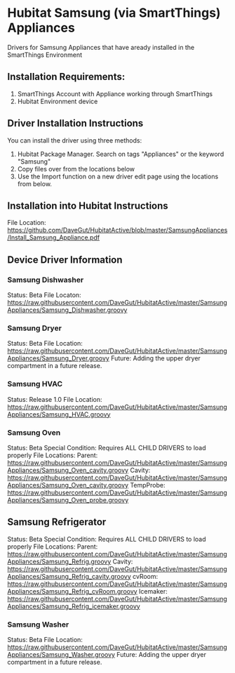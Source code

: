 # Hubitat Samsung (via SmartThings) Appliances
Drivers for Samsung Appliances that have aready installed in the SmartThings Environment

## Installation Requirements:
1.  SmartThings Account with Appliance working through SmartThings
2.  Hubitat Environment device

## Driver Installation Instructions
You can install the driver using three methods:
1.  Hubitat Package Manager.  Search on tags "Appliances" or the keyword "Samsung"
2.  Copy files over from the locations below
3.  Use the Import function on a new driver edit page using the locations from below.

## Installation into Hubitat Instructions
File Location:  https://github.com/DaveGut/HubitatActive/blob/master/SamsungAppliances/Install_Samsung_Appliance.pdf

## Device Driver Information
### Samsung Dishwasher
Status: Beta
File Locaton: https://raw.githubusercontent.com/DaveGut/HubitatActive/master/SamsungAppliances/Samsung_Dishwasher.groovy

### Samsung Dryer
Status: Beta
File Location: https://raw.githubusercontent.com/DaveGut/HubitatActive/master/SamsungAppliances/Samsung_Dryer.groovy
Future: Adding the upper dryer compartment in a future release.

### Samsung HVAC
Status: Release 1.0
File Location: https://raw.githubusercontent.com/DaveGut/HubitatActive/master/SamsungAppliances/Samsung_HVAC.groovy

### Samsung Oven
Status: Beta
Special Condition: Requires ALL CHILD DRIVERS to load properly
File Locations:
Parent: https://raw.githubusercontent.com/DaveGut/HubitatActive/master/SamsungAppliances/Samsung_Oven_cavity.groovy
Cavity: https://raw.githubusercontent.com/DaveGut/HubitatActive/master/SamsungAppliances/Samsung_Oven_cavity.groovy
TempProbe: https://raw.githubusercontent.com/DaveGut/HubitatActive/master/SamsungAppliances/Samsung_Oven_probe.groovy

## Samsung Refrigerator
Status: Beta
Special Condition: Requires ALL CHILD DRIVERS to load properly
File Locations:
Parent: https://raw.githubusercontent.com/DaveGut/HubitatActive/master/SamsungAppliances/Samsung_Refrig.groovy
Cavity: https://raw.githubusercontent.com/DaveGut/HubitatActive/master/SamsungAppliances/Samsung_Refrig_cavity.groovy
cvRoom: https://raw.githubusercontent.com/DaveGut/HubitatActive/master/SamsungAppliances/Samsung_Refrig_cvRoom.groovy
Icemaker: https://raw.githubusercontent.com/DaveGut/HubitatActive/master/SamsungAppliances/Samsung_Refrig_icemaker.groovy

### Samsung Washer
Status: Beta
File Location: https://raw.githubusercontent.com/DaveGut/HubitatActive/master/SamsungAppliances/Samsung_Washer.groovy
Future: Adding the upper dryer compartment in a future release.

